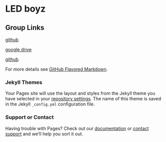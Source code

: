 # LED boyz 

## Group Links
[github](https://github.com/AarkenBen/3D-LED-display.git)

[google drive](https://drive.google.com/drive/folders/1opPyBsIggKdWkcSAGUZWy1F-bnmxONfs?usp=sharing)

[github](https://github.com/AarkenBen/3D-LED-display.git) 

For more details see [GitHub Flavored Markdown](https://guides.github.com/features/mastering-markdown/).

### Jekyll Themes

Your Pages site will use the layout and styles from the Jekyll theme you have selected in your [repository settings](https://github.com/AarkenBen/3D-LED-display/settings). The name of this theme is saved in the Jekyll `_config.yml` configuration file.

### Support or Contact

Having trouble with Pages? Check out our [documentation](https://help.github.com/categories/github-pages-basics/) or [contact support](https://github.com/contact) and we’ll help you sort it out.
